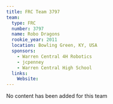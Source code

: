 ```yaml
---
title: FRC Team 3797
team:
  type: FRC
  number: 3797
  name: Robo Dragons
  rookie_year: 2011
  location: Bowling Green, KY, USA
  sponsors:
    - Warren Central 4H Robotics
    - jcpenney
    - Warren Central High School
  links:
    Website: 
---
```

No content has been added for this team